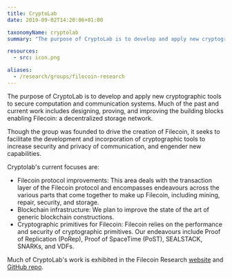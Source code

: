 ```yaml
---
title: CryptoLab
date: 2019-09-02T14:20:06+01:00

taxonomyName: cryptolab
summary: "The purpose of CryptoLab is to develop and apply new cryptographic tools to secure computation and communication systems.  Much of the past and current work includes designing, proving, and improving the building blocks enabling Filecoin: a decentralized storage network."

resources:
  - src: icon.png

aliases:
  - /research/groups/filecoin-research
---
```


The purpose of CryptoLab is to develop and apply new cryptographic tools to secure computation and communication systems.  Much of the past and current work includes designing, proving, and improving the building blocks enabling Filecoin: a decentralized storage network.

Though the group was founded to drive the creation of Filecoin, it seeks to facilitate the development and incorporation of cryptographic tools to increase security and privacy of communication, and engender new capabilities.

Cryptolab's current focuses are:
 - Filecoin protocol improvements: This area deals with the transaction layer of the Filecoin protocol and encompasses endeavours across the various parts that come together to make up Filecoin, including mining, repair, security, and storage.
 - Blockchain infrastructure: We plan to improve the state of the art of generic blockchain constructions.
 - Cryptographic primitives for Filecoin: Filecoin relies on the performance and security of cryptographic primitives. Our endeavours include Proof of Replication (PoRep), Proof of SpaceTime (PoST), SEALSTACK, SNARKs, and VDFs.

Much of CryptoLab's work is exhibited in the Filecoin Research [website](https://research.filecoin.io/) and [GitHub repo](https://github.com/filecoin-project/research/).
